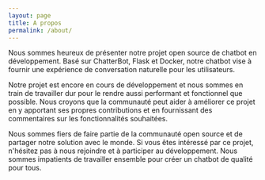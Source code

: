 ```yaml
---
layout: page
title: A propos
permalink: /about/
---
```


Nous sommes heureux de présenter notre projet open source de chatbot en développement. Basé sur ChatterBot, Flask et Docker, notre chatbot vise à fournir une expérience de conversation naturelle pour les utilisateurs.

Notre projet est encore en cours de développement et nous sommes en train de travailler dur pour le rendre aussi performant et fonctionnel que possible. Nous croyons que la communauté peut aider à améliorer ce projet en y apportant ses propres contributions et en fournissant des commentaires sur les fonctionnalités souhaitées.

Nous sommes fiers de faire partie de la communauté open source et de partager notre solution avec le monde. Si vous êtes intéressé par ce projet, n'hésitez pas à nous rejoindre et à participer au développement. Nous sommes impatients de travailler ensemble pour créer un chatbot de qualité pour tous.
